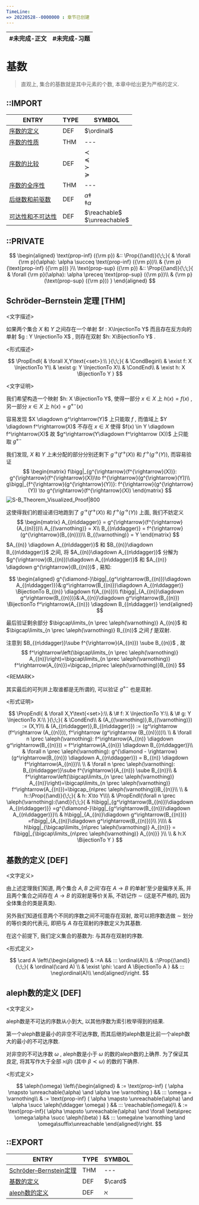 ```yaml
---
TimeLine: 
=> 20220528--0000000 : 章节已创建
---
```

| #未完成-正文 | #未完成-习题 |
| ------------ | ------------ |


# 基数

> 直观上, 集合的基数就是其中元素的个数, 本章中给出更为严格的定义. 

## ::IMPORT

| ENTRY                                                        | TYPE | SYMBOL                                                   |
| ------------------------------------------------------------ | ---- | -------------------------------------------------------- |
| [序数的定义](代数-关系-序数.md#序数的定义%20DEF)             | DEF  | $\ordinal$                                               |
| [序数的性质](代数-关系-序数.md#序数的性质%20THM)             | THM  | ---                                                      |
| [序数的比较](代数-关系-序数.md#序数的比较%20DEF)             | DEF  | $\prec$ <br /> $\preceq$ <br /> $\succ$ <br /> $\succeq$ |
| [序数的全序性](代数-关系-序数.md#序数的全序性%20THM)         | THM  | ---                                                      |
| [后继数和前驱数](代数-关系-序数.md#后继数和前驱数%20DEF)     | DEF  | $\alpha \ddagger$ <br /> $\ddagger \alpha$               |
| [可达性和不可达性](代数-关系-序数.md#可达性和不可达性%20DEF) | DEF  | $\reachable$ <br /> $\unreachable$           |

## ::PRIVATE

$$
\begin{aligned}
\text{prop-inf} ({\rm p}) &:: 
\Prop{(\and)}{\;\;}{
    & \forall {\rm p}(\alpha): \alpha \succeq \text{prop-inf} ({\rm p})\\
    & {\rm p}(\text{prop-inf} ({\rm p}))
}\\
\text{prop-sup} ({\rm p}) &:: 
\Prop{(\and)}{\;\;}{
    & \forall {\rm p}(\alpha): \alpha \preceq \text{prop-sup} ({\rm p})\\
    & {\rm p}(\text{prop-sup} ({\rm p}))
}
\end{aligned}
$$

## Schröder–Bernstein 定理 [THM]

\<文字描述\>

如果两个集合 $X$ 和 $Y$ 之间存在一个单射 $f : X\InjectionTo Y$ 而且存在反方向的单射 $g : Y \InjectionTo X$ , 则存在双射 $h: X\BijectionTo Y$ . 

\<形式描述\> 

$$
\PropEndl{
    & \forall X,Y\text{<set>}:\\
}{\;\;}{
    & \CondBegin\\
    & \exist f: X \InjectionTo Y\\
    & \exist g: Y \InjectionTo X\\
    & \CondEnd\\
    & \exist h: X \BijectionTo Y
}
$$

\<文字证明\>

我们希望构造一个映射 $h: X \BijectionTo Y$, 使得一部分 $x \in X$ 上 $h(x) = f(x)$ , 另一部分 $x \in X$ 上 $h(x)=g^{\diamond-}(x)$

容易发现 $X \diagdown g^\rightarrow(Y)$ 上只能取 $f$ , 而值域上 $Y \diagdown f^\rightarrow(X)$ 不存在 $x\in X$ 使得 $f(x) \in Y \diagdown f^\rightarrow(X)$ 故 $g^\rightarrow(Y\diagdown f^\rightarrow (X))$ 上只能取 $g^{\diamond-}$

我们发现, $X$ 和 $Y$ 上未分配的部分分别还剩下 $g^{\rightarrow}(f^{\rightarrow}(X))$ 和 $f^{\rightarrow}(g^{\rightarrow}(Y))$, 而容易验证
$$
\begin{matrix}
f\bigg|_{g^{\rightarrow}(f^{\rightarrow}(X))}: g^{\rightarrow}(f^{\rightarrow}(X))\to f^{\rightarrow}(g^{\rightarrow}(Y))\\
g\bigg|_{f^{\rightarrow}(g^{\rightarrow}(Y))}: f^{\rightarrow}(g^{\rightarrow}(Y)) \to g^{\rightarrow}(f^{\rightarrow}(X))
\end{matrix}
$$ 
![S-B_Theorem_Visualized_Proof|800](S-B_Theorem_Proof_Illustrated.svg)

这使得我们的题设递归地跑到了 $g^{\rightarrow}(f^{\rightarrow}(X))$ 和 $f^{\rightarrow}(g^{\rightarrow}(Y))$ 上面, 我们不妨定义
$$
\begin{matrix}
A_{(n\ddagger)} = g^{\rightarrow}(f^{\rightarrow}(A_{(n)}))\\
A_{(\varnothing)} = X\\
B_{(n\ddagger)} = f^{\rightarrow} (g^{\rightarrow}(B_{(n)}))\\
B_{(\varnothing)} = Y
\end{matrix}
$$
$A_{(n)} \diagdown A_{(n\ddagger)}$ 和 $B_{(n)}\diagdown B_{(n\ddagger)}$ 之间, 将 $A_{(n)}\diagdown A_{(n\ddagger)}$ 分解为 $g^{\rightarrow}(B_{(n)})\diagdown A_{(n\ddagger)}$ 和 $A_{(n)} \diagdown g^{\rightarrow}(B_{(n)})$ , 易知: 

$$
\begin{aligned}
g^{\diamond-}\bigg|_{g^\rightarrow(B_{(n)})\diagdown A_{(n\ddagger)}}&:g^\rightarrow(B_{(n)})\diagdown A_{(n\ddagger)} \BijectionTo B_{(n)} \diagdown f(A_{(n)})\\
f\bigg|_{A_{(n)}\diagdown g^\rightarrow(B_{(n)})}&:A_{(n)}\diagdown g^\rightarrow(B_{(n)}) \BijectionTo f^\rightarrow(A_{(n)}) \diagdown B_{(n\ddagger)}
\end{aligned}
$$

最后验证剩余部分 $\bigcap\limits_{n \prec \aleph(\varnothing)} A_{(n)}$ 和 $\bigcap\limits_{n \prec \aleph(\varnothing)} B_{(n)}$ 之间 $f$ 是双射. 

注意到 $B_{(n\ddagger)}\sube f^{\rightarrow}(A_{(n)}) \sube B_{(n)}$ , 故 
$$
f^\rightarrow\left(\bigcap\limits_{n \prec \aleph(\varnothing)} A_{(n)}\right)=\bigcap\limits_{n \prec \aleph(\varnothing)} f^\rightarrow(A_{(n)})=\bigcap_{n\prec \aleph(\varnothing)}B_{(n)}
$$

\<REMARK\>

其实最后的可列并上取谁都是无所谓的, 可以验证 $g^{\diamond-}$ 也是双射. 

\<形式证明\>

$$
\PropEndl{
    & \forall X,Y\text{<set>}:\\
    & \# f: X \InjectionTo Y:\\
    & \# g: Y \InjectionTo X:\\
}{\;\;}{
    & \CondEnd\\
    & (A_{(\varnothing)},B_{(\varnothing)}) := (X,Y)\\
    & (A_{(n\ddagger)},B_{(n\ddagger)}) := 
        (g^\rightarrow (f^\rightarrow (A_{(n)})), f^\rightarrow (g^\rightarrow (B_{(n)})))\\
    \\
    & \forall n \prec \aleph(\varnothing): 
    f^\rightarrow(A_{(n)} \diagdown g^\rightarrow(B_{(n)})) 
    = f^\rightarrow(A_{(n)}) \diagdown B_{(n\ddagger)}\\
    & \forall n \prec \aleph(\varnothing): 
    g^{\diamond - \rightarrow}(g^\rightarrow(B_{(n)}) \diagdown A_{(n\ddagger)}) 
    = B_{(n)} \diagdown f^\rightarrow(A_{(n)})\\
    \\
    & \forall n \prec \aleph(\varnothing): 
    B_{(n\ddagger)}\sube f^{\rightarrow}(A_{(n)}) \sube B_{(n)}\\
    & f^\rightarrow\left(\bigcap\limits_{n \prec \aleph(\varnothing)} A_{(n)}\right)=\bigcap\limits_{n \prec \aleph(\varnothing)} f^\rightarrow(A_{(n)})=\bigcap_{n\prec \aleph(\varnothing)}B_{(n)}\\
    \\
    & h::\Prop{(\and)}{\;\;}{
        & h: X\to Y\\\\
        & \PropEndl{\forall n \prec \aleph(\varnothing):(\and)}{\;\;}{
            & h\bigg|_{g^\rightarrow(B_{(n)})\diagdown A_{(n\ddagger)}}
            =g^{\diamond-}\bigg|_{g^\rightarrow(B_{(n)})\diagdown A_{(n\ddagger)}}\\
            & h\bigg|_{A_{(n)}\diagdown g^\rightarrow(B_{(n)})}
            =f\bigg|_{A_{(n)}\diagdown g^\rightarrow(B_{(n)})}\\
        }\\\\
        & h\bigg|_{\bigcap\limits_{n\prec \aleph(\varnothing)} A_{(n)}} 
        = f\bigg|_{\bigcap\limits_{n\prec \aleph(\varnothing)} A_{(n)}}
    }\\
    \\
    & h:X \BijectionTo Y
}
$$

## 基数的定义 [DEF]

\<文字定义\>

由上述定理我们知道, 两个集合 $A,B$ 之间'存在 $A\to B$ 的单射'至少是偏序关系, 并且两个集合之间存在 $A\to B$ 的双射是等价关系, 不妨记作 $\sim$ (这是不严格的, 因为全体集合的类是真类). 

另外我们知道任意两个不同的序数之间不可能存在双射, 故可以把序数选做 $\sim$ 划分的等价类的代表元, 即把与 $A$ 存在双射的序数定义为其基数. 

在这个前提下, 我们定义集合的基数为: 与其存在双射的序数. 

\<形式定义\>

$$
\card A  
\left\{\begin{aligned}
    & :=A &&  ::: \ordinal(A)\\
    & ::\Prop{(\and)}{\;\;}{
        & \ordinal(\card A) \\
        & \exist \phi: \card A \BijectionTo A
     } && ::: \neg\ordinal(A)\\
\end{aligned}\right.
$$

## aleph数的定义 [DEF]

\<文字定义\>

aleph数是不可达的序数从小到大, 以其他序数为索引枚举得到的结果. 

第一个aleph数是最小的非空不可达序数, 而其后继的aleph数是比前一个aleph数大的最小的不可达序数. 

对非空的不可达序数 $\omega$ , aleph数是小于 $\omega$ 的数的aleph数的上确界. 为了保证其良定, 将其写作大于全部 $\aleph(\beta)$ (其中 $\beta \prec \omega$) 的数的下确界. 

\<形式定义\>

$$
\aleph(\omega)
\left\{\begin{aligned}
    & := \text{prop-inf} (
        \alpha \mapsto \unreachable(\alpha) 
        \and \alpha \ne \varnothing
    ) 
    &&  ::: \omega = \varnothing\\
    & := \text{prop-inf} (
        \alpha \mapsto \unreachable(\alpha) 
        \and \alpha \succ \aleph(\ddagger \omega)
    )
    && ::: \reachable(\omega)\\
    & := \text{prop-inf}(
        \alpha \mapsto \unreachable(\alpha)
        \and \forall \beta\prec \omega:\alpha \succ \aleph(\beta)
    )
    && ::: \omega\ne \varnothing \and \omega\suffix\unreachable
\end{aligned}\right.
$$

## ::EXPORT

| ENTRY                                                                       | TYPE | SYMBOL   |
| --------------------------------------------------------------------------- | ---- | -------- |
| [Schröder–Bernstein定理](代数-关系-基数.md#Schröder–Bernstein%20定理%20THM) | THM  | ---      |
| [基数的定义](代数-关系-基数.md#基数的定义%20DEF)                            | DEF  | $\card$  |
| [aleph数的定义](代数-关系-基数.md#aleph数的定义%20DEF)                      | DEF  | $\aleph$ |

